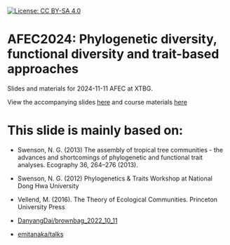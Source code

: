 [![License: CC BY-SA 4.0](https://img.shields.io/badge/License-CC%20BY--SA%204.0-lightgrey.svg)](https://creativecommons.org/licenses/by-sa/4.0/)

# AFEC2024: Phylogenetic diversity, functional diversity and trait-based approaches

Slides and materials for 2024-11-11 AFEC at XTBG.

View the accompanying slides [here](https://forest-canopy.github.io/assets/phy-fun-div/main.html) and course materials [here](https://forest-canopy.github.io/assets/phy-fun-div/diversity_example.html)

# This slide is mainly based on:

- Swenson, N. G. (2013) The assembly of tropical tree communities - the advances and shortcomings of phylogenetic and functional trait analyses. Ecography 36, 264–276 (2013).

- Swenson, N. G. (2012) Phylogenetics & Traits Workshop at National Dong Hwa University

- Vellend, M. (2016). The Theory of Ecological Communities. Princeton University Press

- [DanyangDai/brownbag_2022_10_11](https://github.com/DanyangDai/brownbag_2022_10_11)

- [emitanaka/talks](https://github.com/emitanaka/talks)
